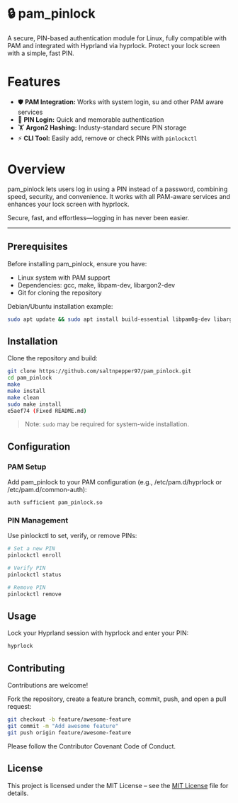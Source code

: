 # 🔒 pam_pinlock

A secure, PIN-based authentication module for Linux, fully compatible with PAM and integrated with Hyprland via hyprlock. Protect your lock screen with a simple, fast PIN.

# Features

- 🛡️ **PAM Integration:** Works with system login, su and other PAM aware services
- 🔐 **PIN Login:** Quick and memorable authentication
- 🏋️ **Argon2 Hashing:** Industy-standard secure PIN storage
- ⚡ **CLI Tool:** Easily add, remove or check PINs with `pinlockctl`

# Overview

pam_pinlock lets users log in using a PIN instead of a password, combining speed, security, and convenience. It works with all PAM-aware services and enhances your lock screen with hyprlock.

Secure, fast, and effortless—logging in has never been easier.

---

## Prerequisites

Before installing pam_pinlock, ensure you have:

- Linux system with PAM support
- Dependencies: gcc, make, libpam-dev, libargon2-dev  
- Git for cloning the repository  

Debian/Ubuntu installation example:

```bash
sudo apt update && sudo apt install build-essential libpam0g-dev libargon2-dev git
```

## Installation

Clone the repository and build:

```bash
git clone https://github.com/saltnpepper97/pam_pinlock.git
cd pam_pinlock
make
make install
make clean
sudo make install
e5aef74 (Fixed README.md)
```

> Note: `sudo` may be required for system-wide installation.

## Configuration

### PAM Setup

Add pam_pinlock to your PAM configuration (e.g., /etc/pam.d/hyprlock or /etc/pam.d/common-auth):

```text
auth sufficient pam_pinlock.so
```

### PIN Management

Use pinlockctl to set, verify, or remove PINs:

```bash
# Set a new PIN
pinlockctl enroll

# Verify PIN
pinlockctl status

# Remove PIN
pinlockctl remove
```

## Usage

Lock your Hyprland session with hyprlock and enter your PIN:

```bash
hyprlock
```

## Contributing

Contributions are welcome!  

Fork the repository, create a feature branch, commit, push, and open a pull request:

```bash
git checkout -b feature/awesome-feature
git commit -m "Add awesome feature"
git push origin feature/awesome-feature
```

Please follow the Contributor Covenant Code of Conduct.

## License

This project is licensed under the MIT License – see the [MIT License](LICENSE) file for details.
